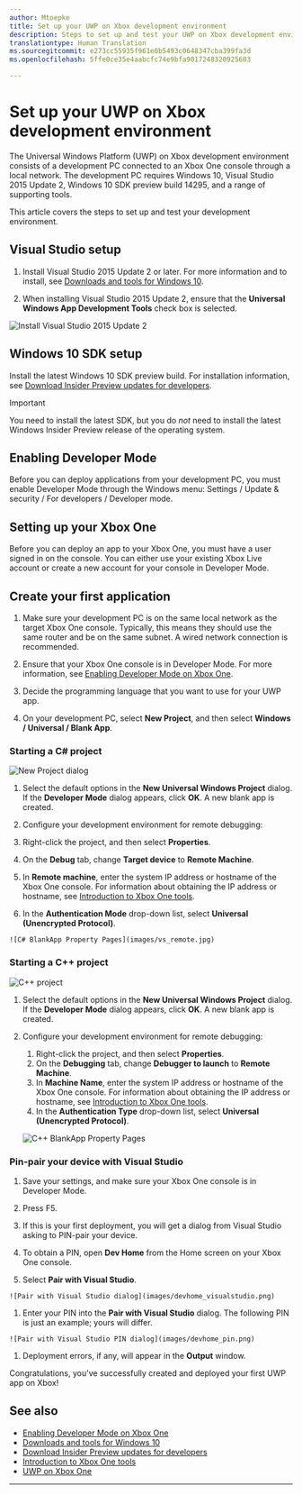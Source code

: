 ```yaml
---
author: Mtoepke
title: Set up your UWP on Xbox development environment
description: Steps to set up and test your UWP on Xbox development environment.
translationtype: Human Translation
ms.sourcegitcommit: e273cc55935f961e0b5493c0648347cba399fa3d
ms.openlocfilehash: 5ffe0ce35e4aabcfc74e9bfa9017248320925603

---
```


# Set up your UWP on Xbox development environment

The Universal Windows Platform (UWP) on Xbox development environment consists of a development PC connected to an Xbox One console through a local network.
The development PC requires Windows 10, Visual Studio 2015 Update 2, Windows 10 SDK preview build 14295, and a range of supporting tools.


This article covers the steps to set up and test your development environment.

## Visual Studio setup

1. Install Visual Studio 2015 Update 2 or later. For more information and to install, see [Downloads and tools for Windows 10](https://dev.windows.com/downloads).

1. When installing Visual Studio 2015 Update 2, ensure that the **Universal Windows App Development Tools** check box is selected.

  ![Install Visual Studio 2015 Update 2](images/vs_install_tools.png)

## Windows 10 SDK setup

Install the latest Windows 10 SDK preview build. For installation information, see [Download Insider Preview updates for developers](http://go.microsoft.com/fwlink/p/?LinkId=780552).

> [!IMPORTANT]
> You need to install the latest SDK, but you do _not_ need to install the latest Windows Insider Preview release of the operating system.

## Enabling Developer Mode

Before you can deploy applications from your development PC, you must enable Developer Mode through the Windows menu: Settings / Update & security / For developers / Developer mode.

## Setting up your Xbox One

Before you can deploy an app to your Xbox One, you must have a user signed in on the console. You can either use your existing Xbox Live account or create a new account for your console in Developer Mode. 

## Create your first application

1. Make sure your development PC is on the same local network as the target Xbox One console. Typically, this means they should use the same router and be on the same subnet. A wired network connection is recommended.

1. Ensure that your Xbox One console is in Developer Mode.  For more information, see [Enabling Developer Mode on Xbox One](devkit-activation.md).

1. Decide the programming language that you want to use for your UWP app.

1. On your development PC, select **New Project**, and then select **Windows / Universal / Blank App**.

### Starting a C# project

  ![New Project dialog](images/vs_universal_blank.jpg)

1. Select the default options in the **New Universal Windows Project** dialog. If the **Developer Mode** dialog appears, click **OK**. A new blank app is created.

1. Configure your development environment for remote debugging:

  1. Right-click the project, and then select **Properties**.
  1. On the **Debug** tab, change **Target device** to **Remote Machine**.
  1. In **Remote machine**, enter the system IP address or hostname of the Xbox One console. For information about obtaining the IP address or hostname, see [Introduction to Xbox One tools](introduction-to-xbox-tools.md).
  1. In the **Authentication Mode** drop-down list, select **Universal (Unencrypted Protocol)**.

    ![C# BlankApp Property Pages](images/vs_remote.jpg)

### Starting a C++ project

  ![C++ project](images/vs_universal_cpp_blank.jpg)

1. Select the default options in the **New Universal Windows Project** dialog. If the **Developer Mode** dialog appears, click **OK**. A new blank app is created.

1. Configure your development environment for remote debugging:

   1. Right-click the project, and then select **Properties**.
   1. On the **Debugging** tab, change **Debugger to launch** to **Remote Machine**.
   1. In **Machine Name**, enter the system IP address or hostname of the Xbox One console. For information about obtaining the IP address or hostname, see [Introduction to Xbox One tools](introduction-to-xbox-tools.md).
   1. In the **Authentication Type** drop-down list, select **Universal (Unencrypted Protocol)**.

    ![C++ BlankApp Property Pages](images/vs_remote_cpp.jpg)

### Pin-pair your device with Visual Studio

1. Save your settings, and make sure your Xbox One console is in Developer Mode.

1. Press F5.

1. If this is your first deployment, you will get a dialog from Visual Studio asking to PIN-pair your device.

  1. To obtain a PIN, open **Dev Home** from the Home screen on your Xbox One console.
  1. Select **Pair with Visual Studio**.

    ![Pair with Visual Studio dialog](images/devhome_visualstudio.png)

  1. Enter your PIN into the **Pair with Visual Studio** dialog. The following PIN is just an example; yours will differ.

    ![Pair with Visual Studio PIN dialog](images/devhome_pin.png)

  1. Deployment errors, if any, will appear in the **Output** window.

Congratulations, you've successfully created and deployed your first UWP app on Xbox!



## See also
- [Enabling Developer Mode on Xbox One](devkit-activation.md)  
- [Downloads and tools for Windows 10](https://dev.windows.com/downloads)  
- [Download Insider Preview updates for developers](http://go.microsoft.com/fwlink/?LinkId=780552)  
- [Introduction to Xbox One tools](introduction-to-xbox-tools.md) 
- [UWP on Xbox One](index.md)

----



<!--HONumber=Aug16_HO3-->


